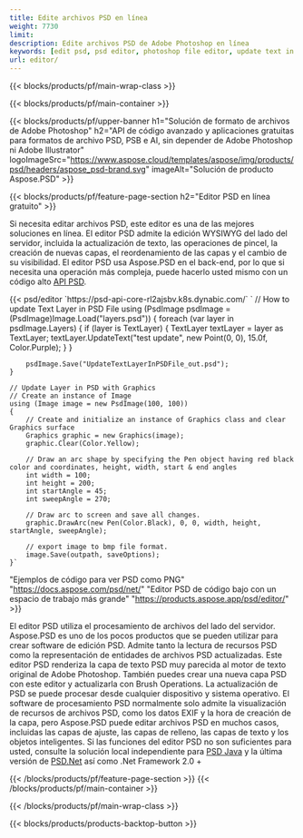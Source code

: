 ```yaml
---
title: Edite archivos PSD en línea
weight: 7730
limit: 
description: Edite archivos PSD de Adobe Photoshop en línea
keywords: [edit psd, psd editor, photoshop file editor, update text in psd, update psd]
url: editor/
---
```


{{< blocks/products/pf/main-wrap-class >}}


{{< blocks/products/pf/main-container >}}

{{< blocks/products/pf/upper-banner h1="Solución de formato de archivos de Adobe Photoshop" h2="API de código avanzado y aplicaciones gratuitas para formatos de archivo PSD, PSB e AI, sin depender de Adobe Photoshop ni Adobe Illustrator" logoImageSrc="https://www.aspose.cloud/templates/aspose/img/products/psd/headers/aspose_psd-brand.svg" imageAlt="Solución de producto Aspose.PSD" >}}

{{< blocks/products/pf/feature-page-section h2="Editor PSD en línea gratuito" >}}
<p>Si necesita editar archivos PSD, este editor es una de las mejores soluciones en línea. El editor PSD admite la edición WYSIWYG del lado del servidor, incluida la actualización de texto, las operaciones de pincel, la creación de nuevas capas, el reordenamiento de las capas y el cambio de su visibilidad. El editor PSD usa Aspose.PSD en el back-end, por lo que si necesita una operación más compleja, puede hacerlo usted mismo con un código alto <a href="/psd/{{< lang-code >}}">API PSD</a>.</p>
{{< psd/editor `https://psd-api-core-rl2ajsbv.k8s.dynabic.com/` 
`	// How to update Text Layer in PSD File
	using (PsdImage psdImage = (PsdImage)Image.Load("layers.psd"))
  	{
		foreach (var layer in psdImage.Layers)
		{
			if (layer is TextLayer)
			{
				TextLayer textLayer = layer as TextLayer;
				textLayer.UpdateText("test update", new Point(0, 0), 15.0f, Color.Purple);
			}
		}

		psdImage.Save("UpdateTextLayerInPSDFile_out.psd");
	}
	
	// Update Layer in PSD with Graphics
	// Create an instance of Image
	using (Image image = new PsdImage(100, 100))
	{
		// Create and initialize an instance of Graphics class and clear Graphics surface
		Graphics graphic = new Graphics(image);
		graphic.Clear(Color.Yellow);

		// Draw an arc shape by specifying the Pen object having red black color and coordinates, height, width, start & end angles                 
		int width = 100;
		int height = 200;
		int startAngle = 45;
		int sweepAngle = 270;

		// Draw arc to screen and save all changes.
		graphic.DrawArc(new Pen(Color.Black), 0, 0, width, height, startAngle, sweepAngle);

		// export image to bmp file format.
		image.Save(outpath, saveOptions);
	}` 
"Ejemplos de código para ver PSD como PNG"  "https://docs.aspose.com/psd/net/" 
"Editor PSD de código bajo con un espacio de trabajo más grande" "https://products.aspose.app/psd/editor/" >}}
<p>El editor PSD utiliza el procesamiento de archivos del lado del servidor. Aspose.PSD es uno de los pocos productos que se pueden utilizar para crear software de edición PSD. Admite tanto la lectura de recursos PSD como la representación de entidades de archivos PSD actualizadas. Este editor PSD renderiza la capa de texto PSD muy parecida al motor de texto original de Adobe Photoshop. También puedes crear una nueva capa PSD con este editor y actualizarla con Brush Operations. La actualización de PSD se puede procesar desde cualquier dispositivo y sistema operativo. El software de procesamiento PSD normalmente solo admite la visualización de recursos de archivos PSD, como los datos EXIF y la hora de creación de la capa, pero Aspose.PSD puede editar archivos PSD en muchos casos, incluidas las capas de ajuste, las capas de relleno, las capas de texto y los objetos inteligentes. Si las funciones del editor PSD no son suficientes para usted, consulte la solución local independiente para <a href="/psd/{{< lang-code >}}java">PSD Java</a> y la última versión de <a href="/psd/{{< lang-code >}}net">PSD.Net</a> así como .Net Framework 2.0 +</p>

{{< /blocks/products/pf/feature-page-section >}}
{{< /blocks/products/pf/main-container >}}


{{< /blocks/products/pf/main-wrap-class >}}

{{< blocks/products/products-backtop-button >}}
